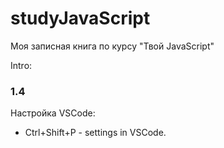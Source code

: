 # studyJavaScript

Моя записная книга по курсу "Твой JavaScript" 

Intro:
### 1.4
Настройка VSCode:
- Ctrl+Shift+P - settings in VSCode.